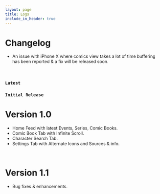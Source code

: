 ```yaml
---
layout: page
title: Logs
include_in_header: true
---
```


# Changelog
- An issue with iPhone X where comics view takes a lot of time buffering has been reported & a fix will be released soon. 

<br>

### `Latest`

### `Initial Release`
# **Version 1.0**
- Home Feed with latest Events, Series, Comic Books. 
- Comic Book Tab with Infinite Scroll.
- Character Search Tab.
- Settings Tab with Alternate Icons and Sources & info.

<br>

# **Version 1.1**
- Bug fixes & enhancements.

<br>
